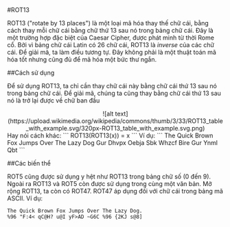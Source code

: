 #ROT13

ROT13 ("rotate by 13 places") là một loại mã hóa thay thế chữ cái, bằng cách thay mỗi chữ cái bằng chữ thứ 13 sau nó trong bảng chữ cái. Đây là một trường hợp đặc biệt của Caesar Cipher, được phát minh từ thời Rome cổ.
Bởi vì bảng chữ cái Latin có 26 chữ cái, ROT13 là *inverse* của các chữ cái. Để giải mã, ta làm điều tương tự. Đây không phải là một thuật toán mã hóa tốt nhưng cũng đủ để mã hóa một bức thư ngắn.

##Cách sử dụng

Để sử dụng ROT13, ta chỉ cần thay chữ cái này bằng chữ cái thứ 13 sau nó trong bảng chữ cái. Để giải mã, chúng ta cũng thay bằng chữ cái thứ 13 sau nó là trở lại được về chữ ban đầu
<center>![alt text](https://upload.wikimedia.org/wikipedia/commons/thumb/3/33/ROT13_table_with_example.svg/320px-ROT13_table_with_example.svg.png)</center>
Hay nói cách khác:
```
ROT13(ROT13(x)) = x
```
Ví dụ:
```
The Quick Brown Fox Jumps Over The Lazy Dog
Gur Dhvpx Oebja Sbk Whzcf Bire Gur Ynml Qbt
```

##Các biến thể

ROT5 cũng được sử dụng y hệt như ROT13 trong bảng chữ số (0 đến 9). Ngoài ra ROT13 và ROT5 còn được sử dụng trong cùng một văn bản.
Mở rộng ROT13, ta còn có ROT47. ROT47 áp dụng đối với chữ cái trong bảng mã ASCII. Ví dụ:
```
The Quick Brown Fox Jumps Over The Lazy Dog.
%96 "F:4< qC@H? u@I yF>AD ~G6C %96 {2KJ s@8]
```